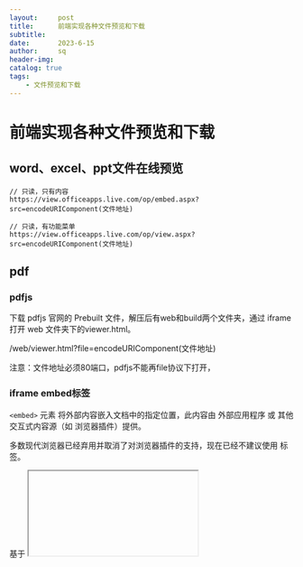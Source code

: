 ```yaml
---
layout:     post
title:      前端实现各种文件预览和下载
subtitle:   
date:       2023-6-15
author:     sq
header-img: 
catalog: true
tags:
    - 文件预览和下载
---
```

# 前端实现各种文件预览和下载

## word、excel、ppt文件在线预览

```
// 只读，只有内容
https://view.officeapps.live.com/op/embed.aspx?src=encodeURIComponent(文件地址)

// 只读，有功能菜单
https://view.officeapps.live.com/op/view.aspx?src=encodeURIComponent(文件地址)
```

## pdf

### pdfjs
下载 pdfjs 官网的 Prebuilt 文件，解压后有web和build两个文件夹，通过 iframe 打开 web 文件夹下的viewer.html。

/web/viewer.html?file=encodeURIComponent(文件地址)

注意：文件地址必须80端口，pdfjs不能再file协议下打开，

### iframe embed标签
`<embed>` 元素 将外部内容嵌入文档中的指定位置，此内容由 外部应用程序 或 其他交互式内容源（如 浏览器插件）提供。

多数现代浏览器已经弃用并取消了对浏览器插件的支持，现在已经不建议使用 <embed> 标签。

基于 <iframe> 的方式和以上差不多，整体效果也一致。但其内部还是 <embed> 标签。

但它们是有区别的。<embed> 在不兼容的环境直接无法显示，而 <iframe> 是能够正常识别的，只不过 <iframe> 加载的资源无法被 IE 浏览器处理，即本质
原因是 IE 浏览器根本就不支持对类似 PDF 等文件的预览。

因此，通常情况下当浏览器不支持内联 PDF 时，应该提供一个 PDF 的回退链接，即以下载的方式来实现，而这就是 pdfobject 做的事情。

PDFObject 会检测浏览器对内联/嵌入 PDF 的支持，如果支持嵌入，则嵌入 PDF，如果浏览器不支持嵌入，则不会嵌入 PDF，并提供一个指向 PDF 的回退链接。

### vue3-pdfjs

【注意】无法显示完整的内容是因为 pdf.js 是需要一些字体库的支持，如果 原 PDF 文件 中部分字体没有匹配到字体库将无法在 pdf.js 中显示，而字体库
存放在 cmaps 文件夹下。

另外，预览的字体 和 实际的字体 是 不一致 的，而由于发票的特殊性，对字体的一致性是有较大的要求，毕竟如果同一张发票字体不一致会缺乏 规范性 和 合法性。

常见的解决方案：[解决 pdf.js 无法完全显示 pdf 文件内容的问题](https://www.cnblogs.com/KingJames/p/11763590.html)


### Mozilla Firefox（火狐浏览器）
Mozilla Firefox 内置的 PDF 阅读器实际就是 pdf.js，大多基于 pdf.js 二次封装的库 vue-pdf、vue3-pdfjs 等在预览 pdf 文件的发票时通常无法
显示完整内容，需要或多或少的涉及对源码的更改，而在 Firefox 中内置的 pdf.js 却能够完整的显示对应的 pdf 文件的内容。

### PDF 转 图片 实现预览

node实例代码

```javascript
const pdf = require('pdf-poppler')
const path = require('path')
const Koa = require('koa')
const koaStatic = require('koa-static')
const cors = require('koa-cors')
const app = new Koa()

// 跨域
app.use(cors())

// 静态资源
app.use(koaStatic('./server'))

function getFileName(filePath) {
  return filePath
    .split('/')
    .pop()
    .replace(/\.[^/.]+$/, '')
}

function pdf2png(filePath) {
  // 获取文件名
  const fileName = getFileName(filePath);
  const dir = path.dirname(filePath);

  // 配置参数
  const options = {
    format: 'png',
    out_dir: dir,
    out_prefix: fileName,
    page: null,
  }

  // pdf 转换 png
  return pdf
    .convert(filePath, options)
    .then((res) => {
      console.log('Successfully converted ！')
      return `http://127.0.0.1:4000${dir.replace('./server','')}/${fileName}-1.png`
    })
    .catch((error) => {
      console.error(error)
    })
}

// 响应
app.use(async (ctx) => {
    if(ctx.path.endsWith('/getPdf')){
        const url = await pdf2png('./server/pdf/2.pdf')
        ctx.body = { url }
    }else{
        ctx.body = 'hello world!'
    }
})

app.listen(4000)

// 如果跨域，此时可以通过 koa-cors 来解决，值得注意的是有时候的那个业务服务器重启时 koa-cors 可能不起作用。

// 如果你需要支持业务服务提供 静态资源 的访问能力，就可以通过 koa-static 来实现
```

https://www.npmjs.com/package/pdf-poppler。 pdf-poppler 其中附带了一个 pdftocairo 的程序可以实现 pdf 到 图片 的转换能力，不过它目前版本支持 Windows 和 Mac OS


### <a> 实现下载
`<a>` 的 download 属性用于指示浏览器 下载 href 指定的 URL，而不是导航到该资源，如果 download 属性有指定内容，这个值就会在下载保存过程中作为 预填充的文件名。

注意：
- download 属性只适用于 同源 URL
  - 同源 URL 会进行 下载 操作
  - 非同源 URL 会进行 导航 操作
  - 非同源的资源 仍需要进行下载，那么可以将其转换为 blob: URL 和 data: URL 形式
- 若 HTTP 响应头中的 Content-Disposition 属性中指定了一个不同的文件名，那么会优先使用 Content-Disposition 中的内容
- 若 HTTP 响应头中的 Content-Disposition 被设置为 Content-Disposition='inline'，那么在 Firefox 中会优先使用 Content-Disposition 的 download 属性

例子：

```html
<a href="http://127.0.0.1:4000/pdf/2-1.png" download="2.pdf">下载</a>

<script >
  function download(url, filename){
    const a = document.createElement("a"); // 创建 a 标签
    a.href = url; // 下载路径
    a.download = filename;  // 下载属性，文件名
    a.style.display = "none"; // 不可见
    document.body.appendChild(a); // 挂载
    a.click(); // 触发点击事件
    document.body.removeChild(a); // 移除
  }

  if (reqConf.responseType == 'blob') {
    // 返回文件名
    let contentDisposition = config.headers['content-disposition'];

    if (!contentDisposition) {
      contentDisposition = `;filename=${decodeURI(config.headers.filename)}`;
    }

    const fileName = window.decodeURI(contentDisposition.split(`filename=`)[1]);

    // 文件类型
    const suffix = fileName.split('.')[1];

    // 创建 blob 对象
    const blob = new Blob([config.data], {
      type: FileType[suffix],
    });

    const link = document.createElement('a');
    link.style.display = 'none';
    link.href = URL.createObjectURL(blob); // 创建 url 对象
    link.download = fileName; // 下载后文件名
    document.body.appendChild(link);
    link.click();

    document.body.removeChild(link); // 移除隐藏的 a 标签 
    URL.revokeObjectURL(link.href); // 销毁 url 对象
  }
</script>
```

### Content-disposition 和 location.href/window.open 实现下载
Content-Disposition 响应头 指示回复的内容该以何种形式展示，是以内联的形式（即网页或页面的一部分）展示，还是以附件的形式下载并保存到本地，如下：

inline: 是 默认值，表示回复中的消息体会以页面的一部分或者整个页面的形式展示

```
Content-Disposition: inline
```

attachment: 设置为此值意味着消息体应该被下载到本地，大多数浏览器会呈现一个 "保存为" 的对话框，并将 filename 的值预填为下载后的文件名

```
Content-Disposition: attachment; filename="filename.jpg"
```

因此，基于 location.href='xxx' 和 window.open(xxx) 的方式能实现下载就是基于 Content-Disposition: attachment; filename="filename.jpg" 的形式，
又或者说是触发了浏览器本身的下载行为，满足了这个条件，无论是通过 a 标签跳转、location.href 导航、window.open 打开新页面、直接在地址栏上输入 URL 等都可以实现下载。

### H5下载
手机浏览器使用上述方法，在微信浏览器中使用常规方式不一定行，微信内置浏览器中屏蔽了任何的下载链接

* 在 Android 中使用常规的下载方式，通常会弹出对话框，询问你是否需要唤醒 手机浏览器 来实现对应资源的下载，部分机型却不会
* 在 IOS 中以上方式都 无法实现下载，因此通常情况下会打开一个新的 webview 来提供预览，部分机型在新的页面中支持 长按屏幕 的方式进行保存操作，但
并不是所有机型都支持

所以最好是判断当前是否是属于 微信内置浏览器，若是则帮助用户自动唤起 手机浏览器 实现下载，但并不是所有机型都支持 唤起 操作，因此最好是提示使用用户
直接通过 手机浏览器 实现下载。或者直接禁止H5下载。


## 资料
[PDF 预览和下载你是怎么实现的？](https://juejin.cn/post/7207078219215732794)
